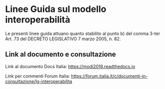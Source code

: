 # Linee Guida sul modello interoperabilità

Le presenti linee guida attuano quanto stabilito al punto b) del comma 3-ter Art. 73 del DECRETO LEGISLATIVO 7 marzo 2005, n. 82.

## Link al documento e consultazione

Link al documento Docs Italia: https://modi2018.readthedocs.io

Link per commenti Forum Italia: https://forum.italia.it/c/documenti-in-consultazione/lg-interoperabilita
